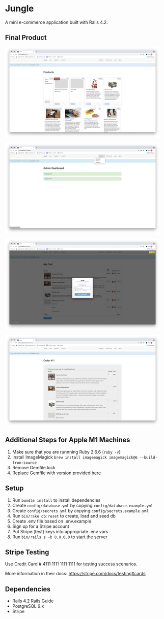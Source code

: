 # Jungle

A mini e-commerce application built with Rails 4.2.

## Final Product

!["Home Page"](https://github.com/GleefullyChill/Jungle_On_Rails/blob/master/public/docs/screenshots/Home%20Page.png)

!["Admin Dashboard and Dropdown Actions"](https://github.com/GleefullyChill/Jungle_On_Rails/blob/master/public/docs/screenshots/Admin%20Actions.png)

!["Full Cart, Ready to Pay"](https://github.com/GleefullyChill/Jungle_On_Rails/blob/master/public/docs/screenshots/Card%20Input%20and%20Cart.png)

!["Successful Order Details"](https://github.com/GleefullyChill/Jungle_On_Rails/blob/master/public/docs/screenshots/Order%20Details.png)

## Additional Steps for Apple M1 Machines

1. Make sure that you are runnning Ruby 2.6.6 (`ruby -v`)
1. Install ImageMagick `brew install imagemagick imagemagick@6 --build-from-source`
2. Remove Gemfile.lock
3. Replace Gemfile with version provided [here](https://gist.githubusercontent.com/FrancisBourgouin/831795ae12c4704687a0c2496d91a727/raw/ce8e2104f725f43e56650d404169c7b11c33a5c5/Gemfile)

## Setup

1. Run `bundle install` to install dependencies
2. Create `config/database.yml` by copying `config/database.example.yml`
3. Create `config/secrets.yml` by copying `config/secrets.example.yml`
4. Run `bin/rake db:reset` to create, load and seed db
5. Create .env file based on .env.example
6. Sign up for a Stripe account
7. Put Stripe (test) keys into appropriate .env vars
8. Run `bin/rails s -b 0.0.0.0` to start the server

## Stripe Testing

Use Credit Card # 4111 1111 1111 1111 for testing success scenarios.

More information in their docs: <https://stripe.com/docs/testing#cards>

## Dependencies

* Rails 4.2 [Rails Guide](http://guides.rubyonrails.org/v4.2/)
* PostgreSQL 9.x
* Stripe
